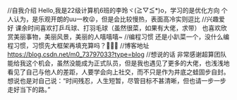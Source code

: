 //自我介绍
Hello,我是22级计算机6班的李玲ヾ(≧▽≦*)o，学习的是优化方向
个人认为，是乐观开朗的uu一枚😜，但是会比较慢热，表面高冷实则逗比
//兴趣爱好
课余时间喜欢打乒乓球、打羽毛球（虽然很菜，如果有大佬，求带）
也喜欢欣赏美丽事物，美丽风景，美丽的人嘻嘻嘻~
//编程习惯
还是小趴菜一个，没什么编程习惯，习惯先大框架再填充算吗？👀🤷‍♀️
//博客地址
https://blog.csdn.net/m0_73797033?type=blog
//想说的话
非常感谢超算团队能给我这个机会，虽然没能成为正式队员，但是我也遇见了更多的大佬，也浅浅地看见了自己与他人的差距，人要学会向上社交，而不只是作为井底之蛙固步自封。
想说也是对自己说：“时间残忍，人生短暂，尽管目标不甚清晰，但也请一步一步走好当下的路。”
